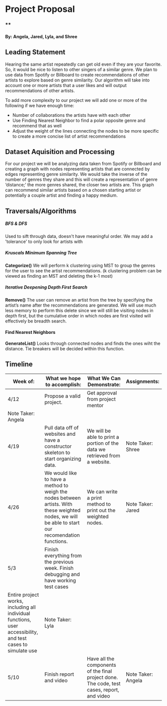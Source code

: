 # Project Proposal 
### **
####  By: Angela, Jared, Lyla, and Shree

## Leading Statement
Hearing the same artist repeatedly can get old even if they are your favorite. So, it would be nice to listen to other singers of a similar genre. We plan to use data from Spotify or Billboard to create recommendations of other artists to explore based on genre similarity. Our algorithm will take into account one or more artists that a user likes and will output recommendations of other artists.

To add more complexity to our project we will add one or more of the following if we have enough time:
* Number of collaborations the artists have with each other
* Use Finding Nearest Neighbor to find a polar opposite genre and recommend that  as well
* Adjust the weight of the lines connecting the nodes to be more specific to create a more concise list of artist recommendations


## Dataset Aquisition and Processing
For our project we will be analyzing data taken from Spotify or Billboard and creating a graph with nodes representing artists that are connected by edges representing genre similarity. We would take the inverse of the number of genres they share and this will create a representation of genre ‘distance;’ the more genres shared, the closer two artists are. This graph can recommend similar artists based on a chosen starting artist or potentially a couple artist and finding a happy medium. 

## Traversals/Algorithms
##### BFS & DFS
Used to sift through data, doesn't have meaningful order. We may add a 'tolerance' to only look for artists with 

##### Kruscals Minimum Spanning Tree
**Categorize()**
We will perform k clustering using MST to group the genres for the user to see the artist recommendations. (k clustering problem can be viewed as finding an MST and deleting the k-1 most)

##### Iterative Deepening Depth First Search
**Remove()**
The user can remove an artist from the tree by specifying the artist’s name after the recommendations are generated. We will use much less memory to perform this delete since we will still be visiting nodes in depth first, but the cumulative order in which nodes are first visited will effectively be breadth search.

#### Find Nearest Neighbors
**GenerateList()** 
Looks through connected nodes and finds the ones wiht the distance. Tie breakers will be decided within this function.

## Timeline
Week of: | What we hope to accomplish: | What We Can Demonstrate: | Assignments: 
------------|---------------------------------------|--------------------------------------|------------------
4/12 |Propose a valid project.| Get approval from project mentor
| Note Taker: Angela  
4/19 | Pull data off of websites and have a constructor skeleton to start organizing data.| We will be able to print a portion of the data we retrieved from a website. | Note Taker: Shree  
4/26 |We would like to have a method to weigh the nodes between artists. With these weighted nodes, we will be able to start our recomendation functions. |We can write a print method to print out the weighted nodes.|Note Taker: Jared 
5/3| Finish everything from the previous week. Finish debugging and have working test cases
|Entire project works, including all individual functions, user accessibility, and test cases to simulate use |Note Taker: Lyla
5/10|Finish report and video | Have all the components of the final project done. The code, test cases, report, and video |Note Taker: Angela
